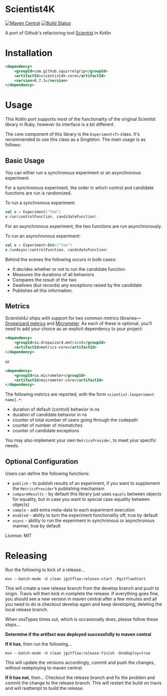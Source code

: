 # Scientist4K

[![Maven Central](https://maven-badges.herokuapp.com/maven-central/com.github.squirrelgrip/scientist4k/badge.svg)](https://maven-badges.herokuapp.com/maven-central/com.github.squirrelgrip/scientist4k)
[![Build Status](https://travis-ci.com/SquirrelGrip/scientist4k.svg?branch=develop)](https://travis-ci.com/SquirrelGrip/scientist4k)

A port of Github's refactoring tool [Scientist](https://github.com/github/scientist) in Kotlin

# Installation

```xml
<dependency>
    <groupId>com.github.squirrelgrip</groupId>
    <artifactId>ccientist4k-core</artifactId>
    <version>0.7.1</version>
</dependency>
```
# Usage

This Kotlin port supports most of the functionality of the original Scientist library in Ruby, however its interface is a bit different.

The core component of this library is the `Experiment<T>` class. It's recommended to use this class as a Singleton. The main usage is as follows:

## Basic Usage

You can either run a synchronous experiment or an asynchronous experiment.

For a synchronous experiment, the order in which control and candidate functions are run is randomized.

To run a synchronous experiment:

```kotlin
val e = Experiment("foo")
e.run(controlFunction, candidateFunction)
```

For an asynchronous experiment, the two functions are run asynchronously.

To run an asynchronous experiment:

```kotlin
val e = Experiment<Int>("foo")
e.runAsync(controlFunction, candidateFunction)
```

Behind the scenes the following occurs in both cases:
* It decides whether or not to run the candidate function
* Measures the durations of all behaviors
* Compares the result of the two
* Swallows (but records) any exceptions raised by the candidate
* Publishes all this information.


## Metrics

Scientist4J ships with support for two common metrics libraries—[Dropwizard metrics](https://dropwizard.github.io/metrics/)
 and [Micrometer](https://micrometer.io). As each of these is optional, you’ll need to add your choice as an explicit dependency to your project:

```xml
<dependency>
    <groupId>io.dropwizard.metrics5</groupId>
    <artifactId>metrics-core</artifactId>
</dependency>
```
or
```xml
<dependency>
    <groupId>io.micrometer</groupId>
    <artifactId>micrometer-core</artifactId>
</dependency>
```

The following metrics are reported, with the form `scientist.[experiment name].*`:

* duration of default (control) behavior in ns
* duration of candidate behavior in ns
* counter of total number of users going through the codepath
* counter of number of mismatches
* counter of candidate exceptions

You may also implement your own `MetricsProvider`, to meet your specific needs.

## Optional Configuration

Users can define the following functions:

* `publish` - to publish results of an experiment, if you want to supplement the `MetricsProvider`’s publishing mechanism
* `compareResults` - by default this library just uses `equals` between objects for equality, but in case you want to special case equality between objects)
* `sample` - add extra meta-data to each experiment execution
* `enabled` - ability to turn the experiment functionality off, true by default
* `async` - ability to run the experiment in synchronous or asynchronous manner, true by default

License: MIT

# Releasing
Run the following to kick of a release...
```
mvn --batch-mode -U clean jgitflow:release-start -PgitflowStart
```
This will create a new release branch from the develop branch and push to origin. Travis will then kick in complete the release.
If everything goes fine, you should see a new version in maven central after a few minutes and all you need to do is checkout develop again and keep developing, deleting the local release branch. 

When ossTypes times out, which is occasionally does, please follow these steps...

**Determine if the artifact was deployed successfully to maven central**

**If it has**, then run the following... 
```
mvn --batch-mode -U clean jgitflow:release-finish -DnoDeploy=true
```
This will update the versions accordingly, commit and push the changes, without redeploying to maven central.

**If it has not**, then...
Checkout the release branch and fix the problem and commit the change to the release branch. This will restart the build on travis and will reattempt to build the release.
